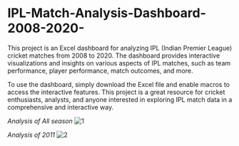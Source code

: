 # IPL-Match-Analysis-Dashboard-2008-2020-
This project is an Excel dashboard for analyzing IPL (Indian Premier League) cricket matches from 2008 to 2020. The dashboard provides interactive visualizations and insights on various aspects of IPL matches, such as team performance, player performance, match outcomes, and more.

To use the dashboard, simply download the Excel file and enable macros to access the interactive features. This project is a great resource for cricket enthusiasts, analysts, and anyone interested in exploring IPL match data in a comprehensive and interactive way.

*Analysis of All season*
![1](https://user-images.githubusercontent.com/73422066/236649604-387fea5a-e50e-4352-b402-5e7dfd7be1df.jpg)

*Analysis of 2011*
![2](https://user-images.githubusercontent.com/73422066/236649646-7c25ab54-88b6-4aa8-ba03-ba095cede14d.jpg)
